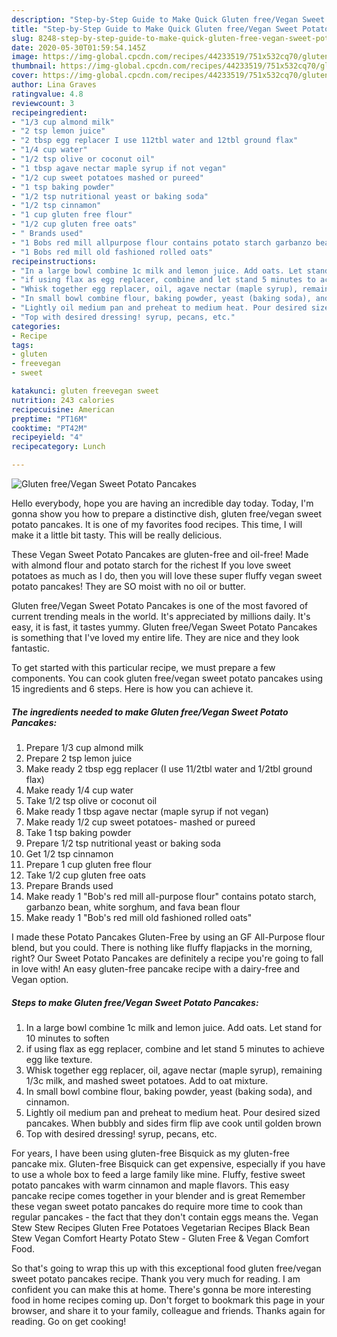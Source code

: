 ```yaml
---
description: "Step-by-Step Guide to Make Quick Gluten free/Vegan Sweet Potato Pancakes"
title: "Step-by-Step Guide to Make Quick Gluten free/Vegan Sweet Potato Pancakes"
slug: 8248-step-by-step-guide-to-make-quick-gluten-free-vegan-sweet-potato-pancakes
date: 2020-05-30T01:59:54.145Z
image: https://img-global.cpcdn.com/recipes/44233519/751x532cq70/gluten-freevegan-sweet-potato-pancakes-recipe-main-photo.jpg
thumbnail: https://img-global.cpcdn.com/recipes/44233519/751x532cq70/gluten-freevegan-sweet-potato-pancakes-recipe-main-photo.jpg
cover: https://img-global.cpcdn.com/recipes/44233519/751x532cq70/gluten-freevegan-sweet-potato-pancakes-recipe-main-photo.jpg
author: Lina Graves
ratingvalue: 4.8
reviewcount: 3
recipeingredient:
- "1/3 cup almond milk"
- "2 tsp lemon juice"
- "2 tbsp egg replacer I use 112tbl water and 12tbl ground flax"
- "1/4 cup water"
- "1/2 tsp olive or coconut oil"
- "1 tbsp agave nectar maple syrup if not vegan"
- "1/2 cup sweet potatoes mashed or pureed"
- "1 tsp baking powder"
- "1/2 tsp nutritional yeast or baking soda"
- "1/2 tsp cinnamon"
- "1 cup gluten free flour"
- "1/2 cup gluten free oats"
- " Brands used"
- "1 Bobs red mill allpurpose flour contains potato starch garbanzo bean white sorghum and fava bean flour"
- "1 Bobs red mill old fashioned rolled oats"
recipeinstructions:
- "In a large bowl combine 1c milk and lemon juice. Add oats. Let stand for 10 minutes to soften"
- "if using flax as egg replacer, combine and let stand 5 minutes to achieve egg like texture."
- "Whisk together egg replacer, oil, agave nectar (maple syrup), remaining 1/3c milk, and mashed sweet potatoes. Add to oat mixture."
- "In small bowl combine flour, baking powder, yeast (baking soda), and cinnamon."
- "Lightly oil medium pan and preheat to medium heat. Pour desired sized pancakes. When bubbly and sides firm flip ave cook until golden brown"
- "Top with desired dressing! syrup, pecans, etc."
categories:
- Recipe
tags:
- gluten
- freevegan
- sweet

katakunci: gluten freevegan sweet 
nutrition: 243 calories
recipecuisine: American
preptime: "PT16M"
cooktime: "PT42M"
recipeyield: "4"
recipecategory: Lunch

---
```



![Gluten free/Vegan Sweet Potato Pancakes](https://img-global.cpcdn.com/recipes/44233519/751x532cq70/gluten-freevegan-sweet-potato-pancakes-recipe-main-photo.jpg)

Hello everybody, hope you are having an incredible day today. Today, I'm gonna show you how to prepare a distinctive dish, gluten free/vegan sweet potato pancakes. It is one of my favorites food recipes. This time, I will make it a little bit tasty. This will be really delicious.

These Vegan Sweet Potato Pancakes are gluten-free and oil-free! Made with almond flour and potato starch for the richest If you love sweet potatoes as much as I do, then you will love these super fluffy vegan sweet potato pancakes! They are SO moist with no oil or butter.

Gluten free/Vegan Sweet Potato Pancakes is one of the most favored of current trending meals in the world. It's appreciated by millions daily. It's easy, it is fast, it tastes yummy. Gluten free/Vegan Sweet Potato Pancakes is something that I've loved my entire life. They are nice and they look fantastic.


To get started with this particular recipe, we must prepare a few components. You can cook gluten free/vegan sweet potato pancakes using 15 ingredients and 6 steps. Here is how you can achieve it.

<!--inarticleads1-->

##### The ingredients needed to make Gluten free/Vegan Sweet Potato Pancakes:

1. Prepare 1/3 cup almond milk
1. Prepare 2 tsp lemon juice
1. Make ready 2 tbsp egg replacer (I use 11/2tbl water and 1/2tbl ground flax)
1. Make ready 1/4 cup water
1. Take 1/2 tsp olive or coconut oil
1. Make ready 1 tbsp agave nectar (maple syrup if not vegan)
1. Make ready 1/2 cup sweet potatoes- mashed or pureed
1. Take 1 tsp baking powder
1. Prepare 1/2 tsp nutritional yeast or baking soda
1. Get 1/2 tsp cinnamon
1. Prepare 1 cup gluten free flour
1. Take 1/2 cup gluten free oats
1. Prepare  Brands used
1. Make ready 1 &#34;Bob&#39;s red mill all-purpose flour&#34; contains potato starch, garbanzo bean, white sorghum, and fava bean flour
1. Make ready 1 &#34;Bob&#39;s red mill old fashioned rolled oats&#34;


I made these Potato Pancakes Gluten-Free by using an GF All-Purpose flour blend, but you could. There is nothing like fluffy flapjacks in the morning, right? Our Sweet Potato Pancakes are definitely a recipe you&#39;re going to fall in love with! An easy gluten-free pancake recipe with a dairy-free and Vegan option. 

<!--inarticleads2-->

##### Steps to make Gluten free/Vegan Sweet Potato Pancakes:

1. In a large bowl combine 1c milk and lemon juice. Add oats. Let stand for 10 minutes to soften
1. if using flax as egg replacer, combine and let stand 5 minutes to achieve egg like texture.
1. Whisk together egg replacer, oil, agave nectar (maple syrup), remaining 1/3c milk, and mashed sweet potatoes. Add to oat mixture.
1. In small bowl combine flour, baking powder, yeast (baking soda), and cinnamon.
1. Lightly oil medium pan and preheat to medium heat. Pour desired sized pancakes. When bubbly and sides firm flip ave cook until golden brown
1. Top with desired dressing! syrup, pecans, etc.


For years, I have been using gluten-free Bisquick as my gluten-free pancake mix. Gluten-free Bisquick can get expensive, especially if you have to use a whole box to feed a large family like mine. Fluffy, festive sweet potato pancakes with warm cinnamon and maple flavors. This easy pancake recipe comes together in your blender and is great Remember these vegan sweet potato pancakes do require more time to cook than regular pancakes - the fact that they don&#39;t contain eggs means the. Vegan Stew Stew Recipes Gluten Free Potatoes Vegetarian Recipes Black Bean Stew Vegan Comfort Hearty Potato Stew - Gluten Free &amp; Vegan Comfort Food. 

So that's going to wrap this up with this exceptional food gluten free/vegan sweet potato pancakes recipe. Thank you very much for reading. I am confident you can make this at home. There's gonna be more interesting food in home recipes coming up. Don't forget to bookmark this page in your browser, and share it to your family, colleague and friends. Thanks again for reading. Go on get cooking!
